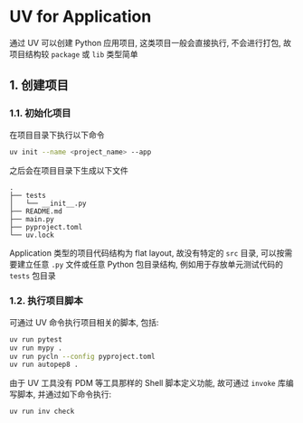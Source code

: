 # UV for Application

通过 UV 可以创建 Python 应用项目, 这类项目一般会直接执行, 不会进行打包, 故项目结构较 `package` 或 `lib` 类型简单

## 1. 创建项目

### 1.1. 初始化项目

在项目目录下执行以下命令

```bash
uv init --name <project_name> --app
```

之后会在项目目录下生成以下文件

```plaintext
.
├── tests
│   └── __init__.py
├── README.md
├── main.py
├── pyproject.toml
└── uv.lock
```

Application 类型的项目代码结构为 flat layout, 故没有特定的 `src` 目录, 可以按需要建立任意 `.py` 文件或任意 Python 包目录结构, 例如用于存放单元测试代码的 `tests` 包目录

### 1.2. 执行项目脚本

可通过 UV 命令执行项目相关的脚本, 包括:

```bash
uv run pytest
uv run mypy .
uv run pycln --config pyproject.toml
uv run autopep8 .
```

由于 UV 工具没有 PDM 等工具那样的 Shell 脚本定义功能, 故可通过 `invoke` 库编写脚本, 并通过如下命令执行:

```bash
uv run inv check
```
